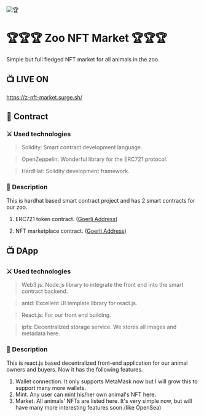 ![🏆](https://github.com/dany-armstrong/zoo-nft-market/blob/main/screenshot.jpg?raw=true)

# 🏆🏆🏆 Zoo NFT Market 🏆🏆🏆

Simple but full fledged NFT market for all animals in the zoo.

## 📺 LIVE ON

https://z-nft-market.surge.sh/

## 📜 Contract

### ⚔️ Used technologies

> Solidity: Smart contract development language.

> OpenZeppelin: Wonderful library for the ERC721 protocol.

> HardHat: Solidity development framework.

### 📝 Description

This is hardhat based smart contract project and has 2 smart contracts for our zoo.

1. ERC721 token contract.
   ([Goerli Address](https://goerli.etherscan.io/address/0x69b83E8b4A92CbCb8926D0A962dDFFAab1ea9C54))

2. NFT marketplace contract.
   ([Goerli Address](https://goerli.etherscan.io/address/0xFd856764d4D2b1cc7bB61780585447C21aCE0574))

## 📺 DApp

### ⚔️ Used technologies

> Web3.js: Node.js library to integrate the front end into the smart contract backend.

> antd: Excellent UI template library for react.js.

> React.js: For our front end building.

> ipfs: Decentralized storage service. We stores all images and metadata here.

### 📝 Description

This is react.js based decentralized front-end application for our animal owners and buyers.
Now it has the following features.

1. Wallet connection.
   It only supports MetaMask now but I will grow this to support many more wallets.
2. Mint.
   Any user can mint his/her own animal's NFT here.
3. Market.
   All animals' NFTs are listed here.
   It's very simple now, but will have many more interesting features soon.(like OpenSea)
